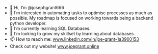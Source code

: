 - 👋 Hi, I’m @josephgrant666
- 👀 I’m interested in automating tasks to optimise processes as much as possible. My roadmap is focused on working towards being a backend python developer.
- 🌱 I’m currently learning SQL Databases.
- 💞️ I’m looking to grow my skillset by learning about databases.
- 📫 How to reach me: www.linkedin.com/in/joe-grant-1a3900153
- Check out my website! www.joegrant.online
